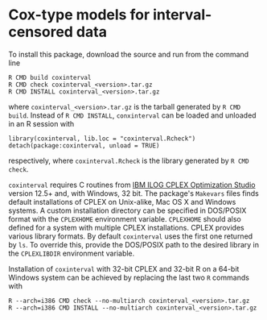 # Cox-type models for interval-censored data

To install this package, download the source and run from the command line
```
R CMD build coxinterval
R CMD check coxinterval_<version>.tar.gz
R CMD INSTALL coxinterval_<version>.tar.gz
```
where `coxinterval_<version>.tar.gz` is the tarball generated by `R CMD build`. Instead of `R CMD INSTALL`, `conxinterval` can be loaded and unloaded in an R session with
```
library(coxinterval, lib.loc = "coxinterval.Rcheck")
detach(package:coxinterval, unload = TRUE)
```
respectively, where `coxinterval.Rcheck` is the library generated by `R CMD check`.

`coxinterval` requires C routines from [IBM ILOG CPLEX Optimization Studio](https://www14.software.ibm.com/webapp/iwm/web/reg/signup.do?source=scholars) version 12.5+ and, with Windows, 32 bit. The package's `Makevars` files finds default installations of CPLEX on Unix-alike, Mac OS X and Windows systems. A custom installation directory can be specified in DOS/POSIX format with the `CPLEXHOME` environment variable. `CPLEXHOME` should also defined for a system with multiple CPLEX installations. CPLEX provides various library formats. By default `coxinterval` uses the first one returned by `ls`. To override this, provide the DOS/POSIX path to the desired library in the `CPLEXLIBDIR` environment variable.

Installation of `coxinterval` with 32-bit CPLEX and 32-bit R on a 64-bit Windows system can be achieved by replacing the last two `R` commands with
```
R --arch=i386 CMD check --no-multiarch coxinterval_<version>.tar.gz
R --arch=i386 CMD INSTALL --no-multiarch coxinterval_<version>.tar.gz
```

